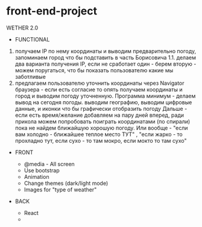 # front-end-project

WETHER 2.0
- FUNCTIONAL
1. получаем IP по нему координаты и выводим предварительно погоду, запоминаем город что бы подставить в часть Борисовича
  1.1. делаем два варианта получения IP,  если не сработает один - берем вторую - можем поругаться, что бы показать пользователю какие мы заботливые
2. предлагаем пользователю уточнить координаты через Navigator браузера - если есть согласие то опять получаем координаты и город и выводим погоду уточненную.
Программа минимум - делаем вывод на сегодня погоды.
выводим географию, выводим цифровые данные, и иконки что бы графически отобразить погоду
Дальше - если есть время/желание добавляем на пару дней вперед, ради прикола можем попробовать поиграть координатами (по спирали) пока не найдем ближайшую хорошую погоду. Или вообще - "если вам холодно - ближайшее теплое место ТУТ" , "если жарко - то прохладно тут, если сухо - то там мокро, если мокто то там сухо" 




- FRONT
  - @media - All screen
  - Use bootstrap
  - Animation
  - Change themes (dark/light mode)
  - Images for "type of weather"



- BACK
  - React
  - 






